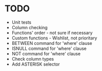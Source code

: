 # TODO
* Unit tests
* Column checking
* Functions' order - not sure if necessary
* Custom functions - Wishlist, not prioritary
* BETWEEN command for 'where' clause
* ISNULL command for 'where' clause
* NOT command for 'where' clause
* Check column types
* Add ASTERISK selector
